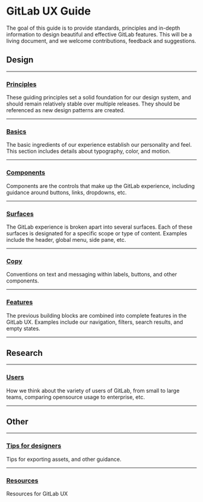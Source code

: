 # GitLab UX Guide

The goal of this guide is to provide standards, principles and in-depth information to design beautiful and effective GitLab features. This will be a living document, and we welcome contributions, feedback and suggestions.

## Design

---

### [Principles](principles.md)
These guiding principles set a solid foundation for our design system, and should remain relatively stable over multiple releases. They should be referenced as new design patterns are created.

---

### [Basics](basics.md)
The basic ingredients of our experience establish our personality and feel. This section includes details about typography, color, and motion.

---

### [Components](components.md)
Components are the controls that make up the GitLab experience, including guidance around buttons, links, dropdowns, etc.

---

### [Surfaces](surfaces.md)
The GitLab experience is broken apart into several surfaces. Each of these surfaces is designated for a specific scope or type of content. Examples include the header, global menu, side pane, etc.

---

### [Copy](copy.md)
Conventions on text and messaging within labels, buttons, and other components.

---

### [Features](features.md)
The previous building blocks are combined into complete features in the GitLab UX. Examples include our navigation, filters, search results, and empty states.

---

## Research

---

### [Users](users.md)
How we think about the variety of users of GitLab, from small to large teams, comparing opensource usage to enterprise, etc.

---

## Other

---

### [Tips for designers](tips.md)
Tips for exporting assets, and other guidance.

---

### [Resources](resources.md)
Resources for GitLab UX
